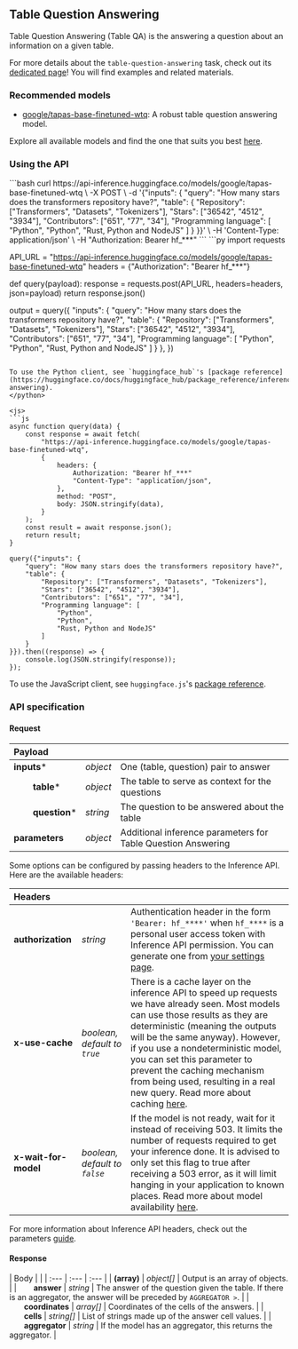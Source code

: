 <!---
This markdown file has been generated from a script. Please do not edit it directly.
For more details, check out:
- the `generate.ts` script: https://github.com/huggingface/hub-docs/blob/main/scripts/api-inference/scripts/generate.ts
- the task template defining the sections in the page: https://github.com/huggingface/hub-docs/tree/main/scripts/api-inference/templates/task/table-question-answering.handlebars
- the input jsonschema specifications used to generate the input markdown table: https://github.com/huggingface/huggingface.js/blob/main/packages/tasks/src/tasks/table-question-answering/spec/input.json
- the output jsonschema specifications used to generate the output markdown table: https://github.com/huggingface/huggingface.js/blob/main/packages/tasks/src/tasks/table-question-answering/spec/output.json
- the snippets used to generate the example:
  - curl: https://github.com/huggingface/huggingface.js/blob/main/packages/tasks/src/snippets/curl.ts
  - python: https://github.com/huggingface/huggingface.js/blob/main/packages/tasks/src/snippets/python.ts
  - javascript: https://github.com/huggingface/huggingface.js/blob/main/packages/tasks/src/snippets/js.ts
- the "tasks" content for recommended models: https://huggingface.co/api/tasks
--->

## Table Question Answering

Table Question Answering (Table QA) is the answering a question about an information on a given table.

<Tip>

For more details about the `table-question-answering` task, check out its [dedicated page](https://huggingface.co/tasks/table-question-answering)! You will find examples and related materials.

</Tip>

### Recommended models

- [google/tapas-base-finetuned-wtq](https://huggingface.co/google/tapas-base-finetuned-wtq): A robust table question answering model.

Explore all available models and find the one that suits you best [here](https://huggingface.co/models?inference=warm&pipeline_tag=table-question-answering&sort=trending).

### Using the API


<inferencesnippet>

<curl>
```bash
curl https://api-inference.huggingface.co/models/google/tapas-base-finetuned-wtq \
	-X POST \
	-d '{"inputs": { "query": "How many stars does the transformers repository have?", "table": { "Repository": ["Transformers", "Datasets", "Tokenizers"], "Stars": ["36542", "4512", "3934"], "Contributors": ["651", "77", "34"], "Programming language": [ "Python", "Python", "Rust, Python and NodeJS" ] } }}' \
	-H 'Content-Type: application/json' \
	-H "Authorization: Bearer hf_***"
```
</curl>

<python>
```py
import requests

API_URL = "https://api-inference.huggingface.co/models/google/tapas-base-finetuned-wtq"
headers = {"Authorization": "Bearer hf_***"}

def query(payload):
	response = requests.post(API_URL, headers=headers, json=payload)
	return response.json()
	
output = query({
	"inputs": {
	"query": "How many stars does the transformers repository have?",
	"table": {
		"Repository": ["Transformers", "Datasets", "Tokenizers"],
		"Stars": ["36542", "4512", "3934"],
		"Contributors": ["651", "77", "34"],
		"Programming language": [
			"Python",
			"Python",
			"Rust, Python and NodeJS"
		]
	}
},
})
```

To use the Python client, see `huggingface_hub`'s [package reference](https://huggingface.co/docs/huggingface_hub/package_reference/inference_client#huggingface_hub.InferenceClient.table_question-answering).
</python>

<js>
```js
async function query(data) {
	const response = await fetch(
		"https://api-inference.huggingface.co/models/google/tapas-base-finetuned-wtq",
		{
			headers: {
				Authorization: "Bearer hf_***"
				"Content-Type": "application/json",
			},
			method: "POST",
			body: JSON.stringify(data),
		}
	);
	const result = await response.json();
	return result;
}

query({"inputs": {
	"query": "How many stars does the transformers repository have?",
	"table": {
		"Repository": ["Transformers", "Datasets", "Tokenizers"],
		"Stars": ["36542", "4512", "3934"],
		"Contributors": ["651", "77", "34"],
		"Programming language": [
			"Python",
			"Python",
			"Rust, Python and NodeJS"
		]
	}
}}).then((response) => {
	console.log(JSON.stringify(response));
});
```

To use the JavaScript client, see `huggingface.js`'s [package reference](https://huggingface.co/docs/huggingface.js/inference/classes/HfInference#tablequestion-answering).
</js>

</inferencesnippet>



### API specification

#### Request

| Payload |  |  |
| :--- | :--- | :--- |
| **inputs*** | _object_ | One (table, question) pair to answer |
| **&nbsp;&nbsp;&nbsp;&nbsp;&nbsp;&nbsp;&nbsp;&nbsp;table*** | _object_ | The table to serve as context for the questions |
| **&nbsp;&nbsp;&nbsp;&nbsp;&nbsp;&nbsp;&nbsp;&nbsp;question*** | _string_ | The question to be answered about the table |
| **parameters** | _object_ | Additional inference parameters for Table Question Answering |


Some options can be configured by passing headers to the Inference API. Here are the available headers:

| Headers |   |    |
| :--- | :--- | :--- |
| **authorization** | _string_ | Authentication header in the form `'Bearer: hf_****'` when `hf_****` is a personal user access token with Inference API permission. You can generate one from [your settings page](https://huggingface.co/settings/tokens). |
| **x-use-cache** | _boolean, default to `true`_ | There is a cache layer on the inference API to speed up requests we have already seen. Most models can use those results as they are deterministic (meaning the outputs will be the same anyway). However, if you use a nondeterministic model, you can set this parameter to prevent the caching mechanism from being used, resulting in a real new query. Read more about caching [here](../parameters#caching]). |
| **x-wait-for-model** | _boolean, default to `false`_ | If the model is not ready, wait for it instead of receiving 503. It limits the number of requests required to get your inference done. It is advised to only set this flag to true after receiving a 503 error, as it will limit hanging in your application to known places. Read more about model availability [here](../overview#eligibility]). |

For more information about Inference API headers, check out the parameters [guide](../parameters).

#### Response

| Body |  |
| :--- | :--- | :--- |
| **(array)** | _object[]_ | Output is an array of objects. |
| **&nbsp;&nbsp;&nbsp;&nbsp;&nbsp;&nbsp;&nbsp;&nbsp;answer** | _string_ | The answer of the question given the table. If there is an aggregator, the answer will be preceded by `AGGREGATOR >`. |
| **&nbsp;&nbsp;&nbsp;&nbsp;&nbsp;&nbsp;&nbsp;&nbsp;coordinates** | _array[]_ | Coordinates of the cells of the answers. |
| **&nbsp;&nbsp;&nbsp;&nbsp;&nbsp;&nbsp;&nbsp;&nbsp;cells** | _string[]_ | List of strings made up of the answer cell values. |
| **&nbsp;&nbsp;&nbsp;&nbsp;&nbsp;&nbsp;&nbsp;&nbsp;aggregator** | _string_ | If the model has an aggregator, this returns the aggregator. |

